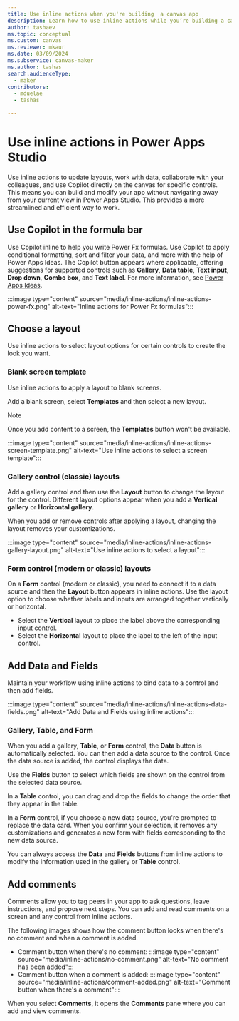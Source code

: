 ```yaml
---
title: Use inline actions when you're building  a canvas app
description: Learn how to use inline actions while you’re building a canvas app in Power Apps Studio.
author: tashaev
ms.topic: conceptual
ms.custom: canvas
ms.reviewer: mkaur
ms.date: 03/09/2024
ms.subservice: canvas-maker
ms.author: tashas
search.audienceType: 
  - maker
contributors:
  - mduelae
  - tashas
  
---
```


# Use inline actions in Power Apps Studio 

Use inline actions to update layouts, work with data, collaborate with your colleagues, and use Copilot directly on the canvas for specific controls. This means you can build and modify your app without navigating away from your current view in Power Apps Studio. This provides a more streamlined and efficient way to work.

## Use Copilot in the formula bar

Use Copilot inline to help you write Power Fx formulas. Use Copilot to apply conditional formatting, sort and filter your data, and more with the help of Power Apps Ideas. The Copilot button appears where applicable, offering suggestions for supported controls such as **Gallery**, **Data table**, **Text input**, **Drop down**, **Combo box**, and **Text label**. For more information, see [Power Apps Ideas](power-apps-ideas.md).

:::image type="content" source="media/inline-actions/inline-actions-power-fx.png" alt-text="Inline actions for Power Fx formulas":::

## Choose a layout

Use inline actions to select layout options for certain controls to create the look you want.

### Blank screen template

Use inline actions to apply a layout to blank screens. 

Add a blank screen, select **Templates** and then select a new layout. 

> [!NOTE]
> Once you add content to a screen, the **Templates** button won't be available.

:::image type="content" source="media/inline-actions/inline-actions-screen-template.png" alt-text="Use inline actions to select a screen template":::

### Gallery control (classic) layouts

Add a gallery control and then use the **Layout** button to change the layout for the control. Different layout options appear when you add  a **Vertical gallery** or **Horizontal gallery**.

When you add or remove controls after applying a layout, changing the layout removes your customizations.

:::image type="content" source="media/inline-actions/inline-actions-gallery-layout.png" alt-text="Use inline actions to select a layout":::

### Form control (modern or classic) layouts

On a **Form** control (modern or classic), you need to connect it to a data source and then the **Layout** button appears in inline actions. Use the layout option to choose whether labels and inputs are arranged together vertically or horizontal.

- Select the **Vertical** layout to place the label above the corresponding input control.
- Select the **Horizontal** layout to place the label to the left of the input control.

## Add Data and Fields

Maintain your workflow using inline actions to bind data to a control and then add fields.

:::image type="content" source="media/inline-actions/inline-actions-data-fields.png" alt-text="Add Data and Fields using inline actions":::

### Gallery, Table, and Form

 When you add a gallery, **Table**, or **Form** control, the **Data** button is automatically selected. You can then add a data source to the control. Once the data source is added, the control displays the data.

 Use the **Fields** button to select which fields are shown on the control from the selected data source.

 In a **Table** control, you can drag and drop the fields to change the order that they appear in the table.

In a **Form** control, if you choose a new data source, you're prompted to replace the data card. When you confirm your selection, it removes any customizations and generates a new form with fields corresponding to the new data source.  

You can always access the **Data** and **Fields** buttons from inline actions to modify the information used in the gallery or **Table**  control.

## Add comments

Comments allow you to tag peers in your app to ask questions, leave instructions, and propose next steps. You can add and read
comments on a screen and any control from inline actions.  

The following images shows how the comment button looks when there's no comment and when a comment is added.

- Comment button when there's no comment: :::image type="content" source="media/inline-actions/no-comment.png" alt-text="No comment has been added":::
- Comment button when a comment is added: :::image type="content" source="media/inline-actions/comment-added.png" alt-text="Comment button when there's a comment":::

 When you select **Comments**, it opens the **Comments** pane where you can add and view comments.

